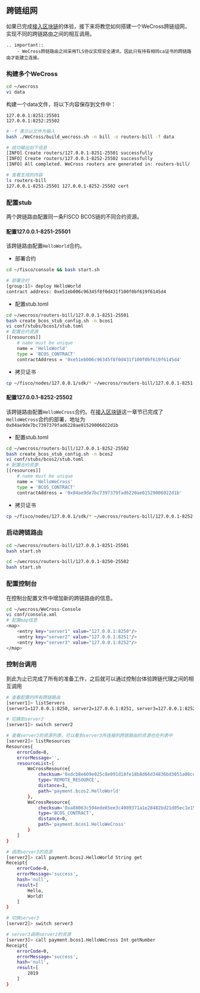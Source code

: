 ## 跨链组网

如果已完成[接入区块链](./chain.md)的体验，接下来将教您如何搭建一个WeCross跨链组网，实现不同的跨链路由之间的相互调用。

```eval_rst
.. important::
    - WeCross跨链路由之间采用TLS协议实现安全通讯，因此只有持有相同ca证书的跨链路由才能建立连接。
```

### 构建多个WeCross

```bash
cd ~/wecross
vi data
```

构建一个data文件，将以下内容保存到文件中：

```text
127.0.0.1:8251:25501
127.0.0.1:8252:25502
```

```bash
# -f 表示以文件为输入
bash ./WeCross/build_wecross.sh -n bill -o routers-bill -f data

# 成功输出如下信息
[INFO] Create routers/127.0.0.1-8251-25501 successfully
[INFO] Create routers/127.0.0.1-8252-25502 successfully
[INFO] All completed. WeCross routers are generated in: routers-bill/

# 查看生成的内容
ls routers-bill
127.0.0.1-8251-25501 127.0.0.1-8252-25502 cert
```

### 配置stub

两个跨链路由配置同一条FISCO BCOS链的不同合约资源。

#### 配置127.0.0.1-8251-25501

该跨链路由配置`HelloWorld`合约。

- 部署合约
```bash
cd ~/fisco/console && bash start.sh

# 部署合约
[group:1]> deploy HelloWorld
contract address: 0xe51eb006c96345f8f0d431f100f0bf619f6145d4
```

- 配置stub.toml

```bash
cd ~/wecross/routers-bill/127.0.0.1-8251-25501 
bash create_bcos_stub_config.sh -n bcos1
vi conf/stubs/bcos1/stub.toml
# 配置合约资源
[[resources]]
    # name must be unique
    name = 'HelloWorld'
    type = 'BCOS_CONTRACT'
    contractAddress = '0xe51eb006c96345f8f0d431f100f0bf619f6145d4'
```

- 拷贝证书
```bash
cp ~/fisco/nodes/127.0.0.1/sdk/* ~/wecross/routers-bill/127.0.0.1-8251-25501/conf/stubs/bcos1
```


#### 配置127.0.0.1-8252-25502

该跨链路由配置`HelloWeCross`合约。在[接入区块链](../chain.md##hellowecross)这一章节已完成了`HelloWeCross`合约的部署，地址为`0x04ae9de7bc7397379fad6220ae01529006022d1b`

- 配置stub.toml
```bash
cd ~/wecross/routers-bill/127.0.0.1-8252-25502 
bash create_bcos_stub_config.sh -n bcos2
vi conf/stubs/bcos2/stub.toml
# 配置合约资源
[[resources]]
    # name must be unique
    name = 'HelloWeCross'
    type = 'BCOS_CONTRACT'
    contractAddress = '0x04ae9de7bc7397379fad6220ae01529006022d1b'
```

- 拷贝证书

```bash
cp ~/fisco/nodes/127.0.0.1/sdk/* ~/wecross/routers-bill/127.0.0.1-8252-25502/conf/stubs/bcos2
```

### 启动跨链路由

```bash
cd ~/wecross/routers-bill/127.0.0.1-8251-25501 
bash start.sh

cd ~/wecross/routers-bill/127.0.0.1-8250-25502 
bash start.sh
```

### 配置控制台

在控制台配置文件中增加新的跨链路由的信息。

```bash
cd ~/wecross/WeCross-Console
vi conf/console.xml 
# 配置map信息
<map>
    <entry key="server1" value="127.0.0.1:8250"/>
    <entry key="server2" value="127.0.0.1:8251"/>
    <entry key="server3" value="127.0.0.1:8252"/>
</map>
```

### 控制台调用

到此为止已完成了所有的准备工作，之后就可以通过控制台体验跨链代理之间的相互调用

```bash
# 查看配置的所有跨链路由
[server1]> listServers 
{server1=127.0.0.1:8250, server2=127.0.0.1:8251, server3=127.0.0.1:8252}

# 切换到server2
[server1]> switch server2

# 查看server2的资源列表，可以看到server3所连接的跨链路由的资源也在列表中
[server2]> listResources
Resources{
    errorCode=0,
    errorMessage='',
    resourceList=[
        WeCrossResource{
            checksum='0xdcb8e609e025c8e091d18fe18b8d66d34836bd3051a08ce615118d27e4a29ebe',
            type='REMOTE_RESOURCE',
            distance=1,
            path='payment.bcos2.HelloWorld'
        },
        WeCrossResource{
            checksum='0xa88063c594ede65ee3c4089371a1e28482bd21d05ec1e15821c5ec7366bb0456',
            type='BCOS_CONTRACT',
            distance=0,
            path='payment.bcos1.HelloWeCross'
        }
    ]
}

# 调用server3的资源
[server2]> call payment.bcos2.HelloWorld String get
Receipt{
    errorCode=0,
    errorMessage='success',
    hash='null',
    result=[
        Hello,
        World!
    ]
}

# 切换server3
[server2]> switch server3

# server3调用server2的资源
[server3]> call payment.bcos1.HelloWeCross Int getNumber
Receipt{
    errorCode=0,
    errorMessage='success',
    hash='null',
    result=[
        2019
    ]
}
````

